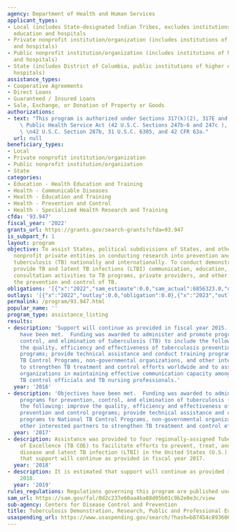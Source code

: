 ```yaml
---
agency: Department of Health and Human Services
applicant_types:
- Local (includes State-designated lndian Tribes, excludes institutions of higher
  education and hospitals
- Private nonprofit institution/organization (includes institutions of higher education
  and hospitals)
- Public nonprofit institution/organization (includes institutions of higher education
  and hospitals)
- State (includes District of Columbia, public institutions of higher education and
  hospitals)
assistance_types:
- Cooperative Agreements
- Direct Loans
- Guaranteed / Insured Loans
- Sale, Exchange, or Donation of Property or Goods
authorizations:
- text: "This program is authorized under Sections 317(k)(2), 317E and 318c of the\
    \ Public Health Service Act (42 U.S.C. Sections 247b-6 and 247c ), as amended.\
    \ \n42 U.S.C. Section 287b, 31 U.S.C. 6305, and 42 CFR 63a."
  url: null
beneficiary_types:
- Local
- Private nonprofit institution/organization
- Public nonprofit institution/organization
- State
categories:
- Education - Health Education and Training
- Health - Communicable Diseases
- Health - Education and Training
- Health - Prevention and Control
- Health - Specialized Health Research and Training
cfda: '93.947'
fiscal_year: '2022'
grants_url: https://grants.gov/search-grants?cfda=93.947
is_subpart_f: 1
layout: program
objective: To assist States, political subdivisions of States, and other public and
  nonprofit private entities in conducting research into prevention and control of
  tuberculosis (TB) nationally and internationally. To conduct demonstration projects,
  provide TB and latent TB infections (LTBI) communication, education, training, medical
  consultation activities to TB programs, private providers, and other partners for
  the prevention and control of TB.
obligations: '[{"x":"2022","sam_estimate":0.0,"sam_actual":6856323.0,"usa_spending_actual":6855449.58},{"x":"2023","sam_estimate":5328040.0,"sam_actual":0.0,"usa_spending_actual":6174228.88},{"x":"2024","sam_estimate":5328040.0,"sam_actual":0.0,"usa_spending_actual":5242954.66}]'
outlays: '[{"x":"2022","outlay":0.0,"obligation":0.0},{"x":"2023","outlay":7189445.13,"obligation":10571244.0},{"x":"2024","outlay":0.0,"obligation":0.0}]'
permalink: /program/93.947.html
popular_name: ''
program_type: assistance_listing
results:
- description: 'Support will continue as provided in fiscal year 2015. Objectives
    have been met.  Funding was awarded to administer and promote programs for prevention,
    control, and elimination of tuberculosis (TB) to include the following: improve
    the quality, efficiency and effectiveness of tuberculosis prevention and control
    programs; provide technical assistance and conduct training programs to National
    TB Control Programs, non-governmental organizations, and other interested partners
    to strengthen TB treatment and control efforts worldwide and to assist domestic
    organizations in maintaining effective communication capacity among the nation''s
    TB control officials and TB nursing professionals.'
  year: '2016'
- description: 'Objectives have been met.  Funding was awarded to administer and promote
    programs for prevention, control, and elimination of tuberculosis (TB) to include
    the following: improve the quality, efficiency and effectiveness of tuberculosis
    prevention and control programs; provide technical assistance and conduct training
    programs to National TB Control Programs, non-governmental organizations, and
    other interested partners to strengthen TB treatment and control efforts worldwide.'
  year: '2017'
- description: Assistance was provided to four regionally-assigned Tuberculosis Centers
    of Excellence (TB COE) to facilitate efforts to prevent, treat, and control TB
    disease and latent TB infection (LTBI) in the United States (U.S.).  It is estimated
    that support will continue as provided in fiscal year 2017.
  year: '2018'
- description: It is estimated that support will continue as provided in fiscal year
    2018.
  year: '2019'
rules_regulations: Regulations governing this program are published under 42 CFR 51b.
sam_url: https://sam.gov/fal/0d2c237e60aa4ba08d05b01c9b2e0e3c/view
sub-agency: Centers for Disease Control and Prevention
title: Tuberculosis Demonstration, Research, Public and Professional Education
usaspending_url: https://www.usaspending.gov/search/?hash=b87454c893606cd7a79743fae3d61f1e
---
```

